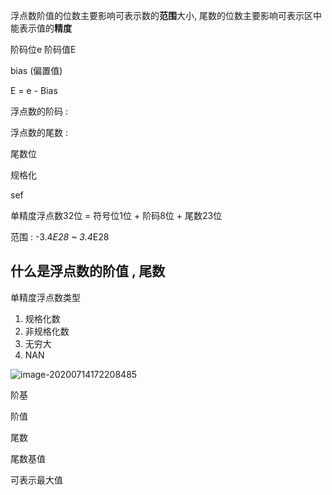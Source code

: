 浮点数阶值的位数主要影响可表示数的**范围**大小, 尾数的位数主要影响可表示区中能表示值的**精度**

阶码位e  阶码值E 

bias (偏置值)

E = e - Bias

浮点数的阶码 :

浮点数的尾数 : 

尾数位 

规格化

sef

单精度浮点数32位 = 符号位1位 + 阶码8位 + 尾数23位

范围  :  -3.4*E28 ~ 3.4*E28

## **什么是浮点数的阶值 , 尾数**





单精度浮点数类型

1. 规格化数
2. 非规格化数
3. 无穷大
4. NAN

![image-20200714172208485](C:\Users\hasee\AppData\Roaming\Typora\typora-user-images\image-20200714172208485.png)



阶基

阶值

尾数

尾数基值

可表示最大值

